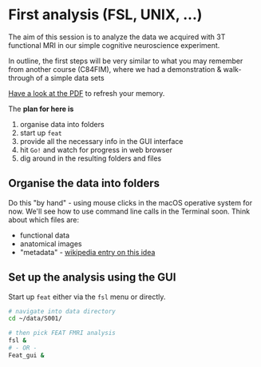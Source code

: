 # First analysis (FSL, UNIX, ...)

The aim of this session is to analyze the data we acquired with 3T functional MRI in our simple cognitive neuroscience experiment.

In outline, the first steps will be very similar to what you may remember from another course (C84FIM), where we had a demonstration & walk-through of a simple data sets

[Have a look at the PDF](c84fim-workshop-01.pdf) to refresh your memory.

The **plan for here is**

1. organise data into folders
2. start up ``feat``
3. provide all the necessary info in the GUI interface
4. hit ``Go!`` and watch for progress in web browser
5. dig around in the resulting folders and files


## Organise the data into folders

Do this "by hand" - using mouse clicks in the macOS operative system for now. We'll see how to use command line calls in the Terminal soon. Think about which files are:

- functional data
- anatomical images
- "metadata" - [wikipedia entry on this idea](https://en.wikipedia.org/wiki/Metadata)

## Set up the analysis using the GUI

Start up ``feat`` either via the ``fsl`` menu or directly.

```bash
# navigate into data directory
cd ~/data/S001/

# then pick FEAT FMRI analysis
fsl &
# - OR -
Feat_gui &
```
